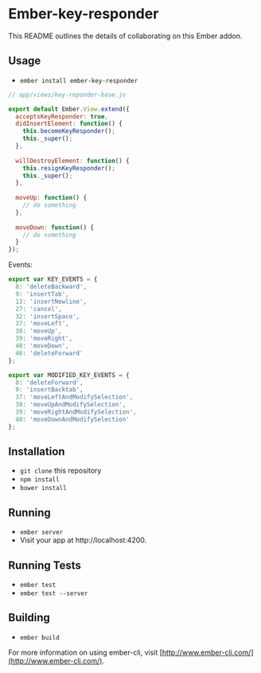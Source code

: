 # Ember-key-responder

This README outlines the details of collaborating on this Ember addon.

## Usage

* `ember install ember-key-responder`

```js
// app/views/key-reponder-base.js

export default Ember.View.extend({
  acceptsKeyResponder: true,
  didInsertElement: function() {
    this.becomeKeyResponder();
    this._super();
  },
  
  willDestroyElement: function() {
    this.resignKeyResponder();
    this._super();
  },
  
  moveUp: function() {
    // do something
  },
  
  moveDown: function() {
    // do something
  }
});
```

Events:

```js
export var KEY_EVENTS = {
  8: 'deleteBackward',
  9: 'insertTab',
  13: 'insertNewline',
  27: 'cancel',
  32: 'insertSpace',
  37: 'moveLeft',
  38: 'moveUp',
  39: 'moveRight',
  40: 'moveDown',
  46: 'deleteForward'
};

export var MODIFIED_KEY_EVENTS = {
  8: 'deleteForward',
  9: 'insertBacktab',
  37: 'moveLeftAndModifySelection',
  38: 'moveUpAndModifySelection',
  39: 'moveRightAndModifySelection',
  40: 'moveDownAndModifySelection'
};
```

## Installation

* `git clone` this repository
* `npm install`
* `bower install`

## Running

* `ember server`
* Visit your app at http://localhost:4200.

## Running Tests

* `ember test`
* `ember test --server`

## Building

* `ember build`

For more information on using ember-cli, visit [http://www.ember-cli.com/](http://www.ember-cli.com/).
